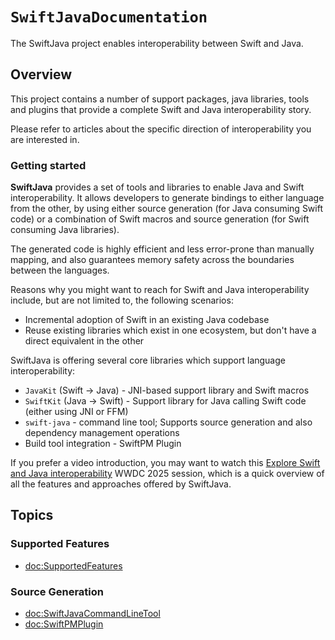 # ``SwiftJavaDocumentation``

The SwiftJava project enables interoperability between Swift and Java.

## Overview

This project contains a number of support packages, java libraries, tools and plugins that provide a complete
Swift and Java interoperability story.

Please refer to articles about the specific direction of interoperability you are interested in.

### Getting started

**SwiftJava** provides a set of tools and libraries to enable Java and Swift interoperability. It allows developers to generate bindings to either language from the other, by using either source generation (for Java consuming Swift code) or a combination of Swift macros and source generation (for Swift consuming Java libraries).

The generated code is highly efficient and less error-prone than manually mapping, and also guarantees memory safety across the boundaries between the languages.

Reasons why you might want to reach for Swift and Java interoperability include, but are not limited to, the following scenarios:
- Incremental adoption of Swift in an existing Java codebase
- Reuse existing libraries which exist in one ecosystem, but don't have a direct equivalent in the other

SwiftJava is offering several core libraries which support language interoperability:
- `JavaKit` (Swift -> Java) - JNI-based support library and Swift macros
- `SwiftKit` (Java -> Swift) - Support library for Java calling Swift code (either using JNI or FFM)
- `swift-java` - command line tool; Supports source generation and also dependency management operations
- Build tool integration - SwiftPM Plugin

If you prefer a video introduction, you may want to watch this 
[Explore Swift and Java interoperability](https://www.youtube.com/watch?v=QSHO-GUGidA) 
WWDC 2025 session,
which is a quick overview of all the features and approaches offered by SwiftJava.

## Topics

### Supported Features

- <doc:SupportedFeatures>


### Source Generation

- <doc:SwiftJavaCommandLineTool>
- <doc:SwiftPMPlugin>

